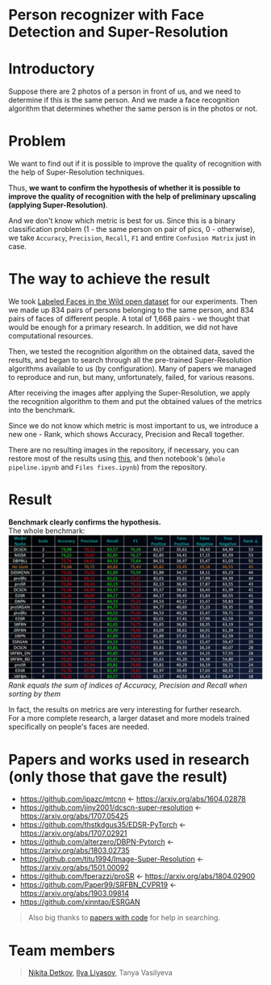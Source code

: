 # **Person recognizer with Face Detection and Super-Resolution**

# Introductory
Suppose there are 2 photos of a person in front of us, and we need to determine if this is the same person. And we made a face recognition algorithm that determines whether the same person is in the photos or not.
# Problem
We want to find out if it is possible to improve the quality of recognition with the help of Super-Resolution techniques.  

Thus, **we want to confirm the hypothesis of whether it is possible to improve the quality of recognition with the help of preliminary upscaling (applying Super-Resolution)**.

And we don't know which metric is best for us. Since this is a binary classification problem (1 - the same person on pair of pics, 0 - otherwise), we take `Accuracy`, `Precision`, `Recall`, `F1` and entire `Confusion Matrix` just in case.

# The way to achieve the result
We took [Labeled Faces in the Wild open dataset](http://vis-www.cs.umass.edu/lfw/) for our experiments. Then we made up 834 pairs of persons belonging to the same person, and 834 pairs of faces of different people. A total of 1,668 pairs - we thought that would be enough for a primary research. In addition, we did not have computational resources.

Then, we tested the recognition algorithm on the obtained data, saved the results, and began to search through all the pre-trained Super-Resolution algorithms available to us (by configuration). Many of papers we managed to reproduce and run, but many, unfortunately, failed, for various reasons.

After receiving the images after applying the Super-Resolution, we apply the recognition algorithm to them and put the obtained values ​​of the metrics into the benchmark.

Since we do not know which metric is most important to us, we introduce a new one - Rank, which shows Accuracy, Precision and Recall together.

There are no resulting images in the repository, if necessary, you can restore most of the results using [this](https://drive.google.com/drive/folders/1dgNBfAv1VsdX-TtKKnOD3jkf5EZuMXAu?usp=sharing), and then notebook's (`Whole pipeline.ipynb` and `Files fixes.ipynb`) from the repository.
# Result
**Benchmark clearly confirms the hypothesis.**  
The whole benchmark:
![Drag Racing](benchmark.jpg)
*Rank equals the sum of indices of Accuracy, Precision and Recall when sorting by them*  

In fact, the results on metrics are very interesting for further research.  
For a more complete research, a larger dataset and more models trained specifically on people's faces are needed.
# Papers and works used in research (only those that gave the result)
- https://github.com/ipazc/mtcnn <- https://arxiv.org/abs/1604.02878  
- https://github.com/jiny2001/dcscn-super-resolution <- https://arxiv.org/abs/1707.05425  
- https://github.com/thstkdgus35/EDSR-PyTorch <- https://arxiv.org/abs/1707.02921  
- https://github.com/alterzero/DBPN-Pytorch <- https://arxiv.org/abs/1803.02735  
- https://github.com/titu1994/Image-Super-Resolution <- https://arxiv.org/abs/1501.00092  
- https://github.com/fperazzi/proSR <- https://arxiv.org/abs/1804.02900  
- https://github.com/Paper99/SRFBN_CVPR19 <- https://arxiv.org/abs/1903.09814  
- https://github.com/xinntao/ESRGAN  

> Also big thanks to [papers with code](https://paperswithcode.com/task/image-super-resolution) for help in searching.
# Team members
> [Nikita Detkov](https://github.com/NikitiusD), [Ilya Liyasov](https://github.com/Literman), Tanya Vasilyeva
